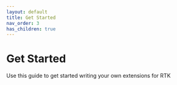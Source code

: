 ```yaml
---
layout: default
title: Get Started
nav_order: 3
has_children: true
---
```


# Get Started

Use this guide to get started writing your own extensions for RTK